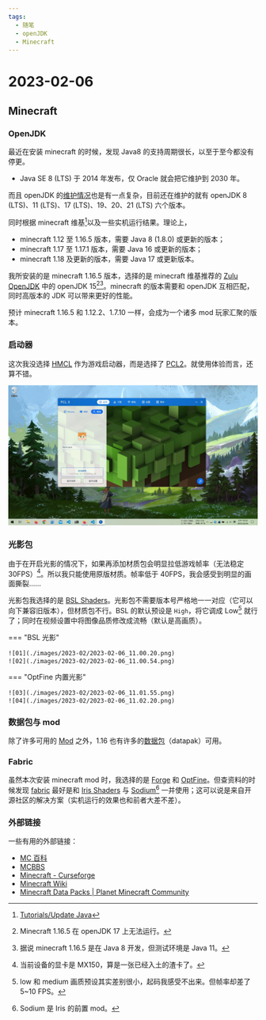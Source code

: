 ```yaml
---
tags:
  - 随笔
  - openJDK
  - Minecraft
---
```


# 2023-02-06

## Minecraft

### OpenJDK

最近在安装 minecraft 的时候，发现 Java8 的支持周期很长，以至于至今都没有停更。

- Java SE 8 (LTS) 于 2014 年发布，仅 Oracle 就会把它维护到 2030 年。

而且 openJDK 的[维护情况](https://en.wikipedia.org/wiki/Java_version_history)也是有一点复杂，目前还在维护的就有 openJDK 8 (LTS)、11 (LTS)、17 (LTS)、19、20、21 (LTS) 六个版本。

同时根据 minecraft 维基[^1]以及一些实机运行结果。理论上，

- minecraft 1.12 至 1.16.5 版本，需要 Java 8 (1.8.0) 或更新的版本；
- minecraft 1.17 至 1.17.1 版本，需要 Java 16 或更新的版本；
- minecraft 1.18 及更新的版本，需要 Java 17 或更新版本。

我所安装的是 minecraft 1.16.5 版本，选择的是 minecraft 维基推荐的 [Zulu OpenJDK](https://www.azul.com/downloads/?package=jdk) 中的 openJDK 15[^2][^3]。minecraft 的版本需要和 openJDK 互相匹配，同时高版本的 JDK 可以带来更好的性能。

预计 minecraft 1.16.5 和 1.12.2、1.7.10 一样，会成为一个诸多 mod 玩家汇聚的版本。

### 启动器

这次我没选择 [HMCL](https://github.com/huanghongxun/HMCL) 作为游戏启动器，而是选择了 [PCL2](https://github.com/Hex-Dragon/PCL2)。就使用体验而言，还算不错。

![pcl2](./images/2023-02/PCL2.jpg)

### 光影包

由于在开启光影的情况下，如果再添加材质包会明显拉低游戏帧率（无法稳定 30FPS）[^4]。所以我只能使用原版材质。帧率低于 40FPS，我会感受到明显的画面撕裂……

光影包我选择的是 [BSL Shaders](https://bitslablab.com/bslshaders/)。光影包不需要版本号严格地一一对应（它可以向下兼容旧版本），但材质包不行。BSL 的默认预设是 `High`，将它调成 Low[^6] 就行了；同时在视频设置中将图像品质修改成流畅（默认是高画质）。

=== "BSL 光影"

    ![01](./images/2023-02/2023-02-06_11.00.20.png)
    ![02](./images/2023-02/2023-02-06_11.00.54.png)

=== "OptFine 内置光影"

    ![03](./images/2023-02/2023-02-06_11.01.55.png)
    ![04](./images/2023-02/2023-02-06_11.02.20.png)

### 数据包与 mod

除了许多可用的 [Mod](https://beta.curseforge.com/minecraft/search?index=1&gameId=432&pageSize=20&classId=6&sortType=2&gameVersion=1.16.5) 之外，1.16 也有许多的[数据包](https://minecraft.fandom.com/wiki/Data_pack)（datapak）可用。

### Fabric

虽然本次安装 minecraft mod 时，我选择的是 [Forge](https://files.minecraftforge.net/net/minecraftforge/forge/) 和 [OptFine](https://optifine.net/home)。但查资料的时候发现 [fabric](https://fabricmc.net/use/) 最好是和 [Iris Shaders](https://irisshaders.net/index.html) 与 [Sodium](https://www.curseforge.com/minecraft/mc-mods/sodium)[^5] 一并使用；这可以说是来自开源社区的解决方案（实机运行的效果也和前者大差不差）。

### 外部链接

一些有用的外部链接：

- [MC 百科](https://www.mcmod.cn/)
- [MCBBS](https://www.mcbbs.net/)
- [Minecraft - Curseforge](https://www.curseforge.com/minecraft/modpacks)
- [Minecraft Wiki](https://minecraft.fandom.com/wiki/Minecraft_Wiki)
- [Minecraft Data Packs | Planet Minecraft Community](https://www.planetminecraft.com/data-packs/?p=0)

[^1]: [Tutorials/Update Java](https://minecraft.fandom.com/wiki/Tutorials/Update_Java#Why_update?)
[^2]: Minecraft 1.16.5 在 openJDK 17 上无法运行。
[^3]: 据说 minecraft 1.16.5 是在 Java 8 开发，但测试环境是 Java 11。
[^4]: 当前设备的显卡是 MX150，算是一张已经入土的渣卡了。
[^5]: Sodium 是 Iris 的前置 mod。
[^6]: low 和 medium 画质预设其实差别很小，起码我感受不出来。但帧率却差了 5~10 FPS。
